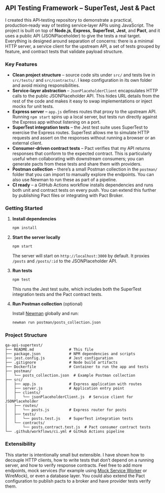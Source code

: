 ## API Testing Framework – SuperTest, Jest & Pact

I created this API‑testing repository to demonstrate a practical, production‑ready way of testing service‑layer APIs using JavaScript.  The project is built on top of **Node.js**, **Express**, **SuperTest**, **Jest**, and **Pact**, and it uses a public API (JSONPlaceholder) to give the tests a real target.  Everything is designed around separation of concerns: there is a minimal HTTP server, a service client for the upstream API, a set of tests grouped by feature, and contract tests that validate payload structure.

### Key Features

* **Clean project structure** – source code sits under `src/` and tests live in `src/tests/` and `src/contracts/`.  I keep configuration in its own folder and avoid mixing responsibilities.
* **Service‑layer abstraction** – `JsonPlaceholderClient` encapsulates HTTP calls to the public JSONPlaceholder API.  This hides URL details from the rest of the code and makes it easy to swap implementations or inject mocks for unit tests.
* **Express server** – `app.js` defines routes that proxy to the upstream API.  Running `npm start` spins up a local server, but tests run directly against the Express app without listening on a port.
* **SuperTest integration tests** – the Jest test suite uses SuperTest to exercise the Express routes.  SuperTest allows me to simulate HTTP requests and assert on the responses without running a browser or an external client.
* **Consumer‑driven contract tests** – Pact verifies that my API returns responses that conform to the expected contract.  This is particularly useful when collaborating with downstream consumers; you can generate pacts from these tests and share them with providers.
* **Postman collection** – there’s a small Postman collection in the `postman/` folder that you can import to manually explore the endpoints.  You can also use Newman to run these as part of a pipeline.
* **CI ready** – a GitHub Actions workflow installs dependencies and runs both unit and contract tests on every push.  You can extend this further by publishing Pact files or integrating with Pact Broker.

### Getting Started

1. **Install dependencies**

   ```bash
   npm install
   ```

2. **Start the server locally**

   ```bash
   npm start
   ```

   The server will start on `http://localhost:3000` by default.  It proxies `/posts` and `/posts/:id` to the JSONPlaceholder API.

3. **Run tests**

   ```bash
   npm test
   ```

   This runs the Jest test suite, which includes both the SuperTest integration tests and the Pact contract tests.

4. **Run Postman collection** (optional)

   Install [Newman](https://github.com/postmanlabs/newman) globally and run:

   ```bash
   newman run postman/posts_collection.json
   ```

### Project Structure

```
qa-api-supertest/
├── README.md                # This file
├── package.json             # NPM dependencies and scripts
├── jest.config.js           # Jest configuration
├── .gitignore               # Node build artifacts
├── Dockerfile               # Container to run the app and tests
├── postman/
│   └── posts_collection.json  # Example Postman collection
├── src/
│   ├── app.js               # Express application with routes
│   ├── server.js            # Application entry point
│   ├── clients/
│   │   └── jsonPlaceholderClient.js  # Service client for JSONPlaceholder
│   ├── routes/
│   │   └── posts.js         # Express router for posts
│   ├── tests/
│   │   └── posts.test.js    # SuperTest integration tests
│   └── contracts/
│       └── posts.contract.test.js  # Pact consumer contract tests
└── .github/workflows/ci.yml # GitHub Actions pipeline
```

### Extensibility

This starter is intentionally small but extensible.  I have shown how to decouple HTTP clients, how to write tests that don’t depend on a running server, and how to verify response contracts.  Feel free to add more endpoints, mock services (for example using [Mock Service Worker](https://mswjs.io) or WireMock), or even a database layer.  You could also extend the Pact configuration to publish pacts to a broker and have provider tests verify them.
